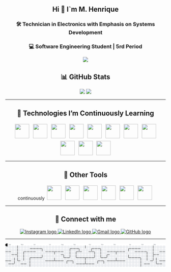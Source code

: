 <h2 align="center">Hi 👋 I`m M. Henrique </h2>
<h3 align="center">🛠️ Technician in Electronics with Emphasis on Systems Development</h3>
<h3 align="center">💻 Software Engineering Student | 5rd Period</h3>

<p align="center">
  <img src="https://readme-typing-svg.herokuapp.com?font=Orbitron&duration=3000&pause=1000&color=2F80ED&center=true&vCenter=true&lines=Welcome+to+my+GitHub!;I+love+code+%26+technology!;Always+learning+something+new+%F0%9F%92%BB" />
</p>

### <h2 align="center">📊 GitHub Stats</h2>

<div align="center">
  <img height="180em" src="https://github-readme-stats.vercel.app/api?username=Matheushfb067&show_icons=true&theme=tokyonight&cache=1" />
  <img height="180em" src="https://github-readme-stats.vercel.app/api/top-langs/?username=Matheushfb067&layout=compact&langs_count=10&theme=tokyonight&cache_seconds=30" />

</div>

---

### <h2 align="center">🚀 Technologies I’m Continuously Learning</h2>

<div align="center">
  <img src="https://cdn.jsdelivr.net/gh/devicons/devicon/icons/html5/html5-original.svg" style="height: 45px; width: 45px; margin: 4px;" />
  <img src="https://cdn.jsdelivr.net/gh/devicons/devicon/icons/css3/css3-original.svg" style="height: 45px; width: 45px; margin: 4px;" />
  <img src="https://cdn.jsdelivr.net/gh/devicons/devicon/icons/javascript/javascript-original.svg" style="height: 45px; width: 45px; margin: 4px;" />
  <img src="https://cdn.jsdelivr.net/gh/devicons/devicon/icons/c/c-original.svg" style="height: 45px; width: 45px; margin: 4px;" />
  <img src="https://cdn.jsdelivr.net/gh/devicons/devicon/icons/cplusplus/cplusplus-original.svg" style="height: 45px; width: 45px; margin: 4px;" />
  <img src="https://cdn.jsdelivr.net/gh/devicons/devicon/icons/python/python-original.svg" style="height: 45px; width: 45px; margin: 4px;" />
  <img src="https://cdn.jsdelivr.net/gh/devicons/devicon/icons/git/git-original.svg" style="height: 45px; width: 45px; margin: 4px;" />
  <img src="https://cdn.jsdelivr.net/gh/devicons/devicon@latest/icons/react/react-original.svg" style="height: 45px; width: 45px; margin: 4px;"/>
  <img src="https://cdn.jsdelivr.net/gh/devicons/devicon/icons/lua/lua-original.svg" style="height: 45px; width: 45px; margin: 4px;" />
  <img src="https://cdn.jsdelivr.net/gh/devicons/devicon@latest/icons/java/java-original.svg" style="height: 45px; width: 45px; margin: 4px;"/>
  <img src="https://cdn.jsdelivr.net/gh/devicons/devicon@latest/icons/mysql/mysql-original-wordmark.svg" style="height: 45px; width: 45px; margin: 4px;"/>
</div>

---

#### <h2 align="center">🔧 Other Tools</h2>

<div align="center">continuously
  <img src="https://cdn.jsdelivr.net/gh/devicons/devicon/icons/vscode/vscode-original.svg" style="height: 45px; width: 45px; margin: 4px;" />
  <img src="https://cdn.jsdelivr.net/gh/devicons/devicon/icons/linux/linux-original.svg" style="height: 45px; width: 45px; margin: 4px;" />
  <img src="https://cdn.jsdelivr.net/gh/devicons/devicon/icons/arduino/arduino-original.svg" style="height: 45px; width: 45px; margin: 4px;" />
  <img src="https://cdn.jsdelivr.net/gh/devicons/devicon/icons/gimp/gimp-original.svg" style="height: 45px; width: 45px; margin: 4px;" />
  <img src="https://cdn.jsdelivr.net/gh/devicons/devicon/icons/intellij/intellij-original.svg" style="height: 45px; width: 45px; margin: 4px;" />
  <img src="https://cdn.jsdelivr.net/gh/devicons/devicon@latest/icons/anaconda/anaconda-original.svg" style="height: 45px; width: 45px; margin: 4px;"/>

</div>

---

### <h2 align="center">📲 Connect with me</h2>

<div align="center">
  <a href="https://www.instagram.com/matheus_hfb" target="_blank">
    <img src="https://img.shields.io/static/v1?message=Instagram&logo=instagram&label=&color=E4405F&logoColor=white&labelColor=&style=for-the-badge" height="33" alt="Instagram logo" />
  </a>
  <a href="https://www.linkedin.com/in/mateus-henrique-fb/" target="_blank">
    <img src="https://img.shields.io/static/v1?message=LinkedIn&logo=linkedin&label=&color=0077B5&logoColor=white&labelColor=&style=for-the-badge" height="33" alt="LinkedIn logo" />
  </a>
  <a href="mailto:matheushenrihfg0@gmail.com" target="_blank">
    <img src="https://img.shields.io/static/v1?message=Gmail&logo=gmail&label=&color=D14836&logoColor=white&labelColor=&style=for-the-badge" height="33" alt="Gmail logo" />
  </a>
  <a href="https://github.com/matheushfb067" target="_blank">
    <img src="https://img.shields.io/static/v1?message=GitHub&logo=github&label=&color=6e00f3&logoColor=white&labelColor=&style=for-the-badge" height="33" alt="GitHub logo" />
  </a>
</div>

---

<picture>
  <source media="(prefers-color-scheme: dark)" srcset="https://raw.githubusercontent.com/MatheusNetto1/MatheusNetto1/output/pacman-contribution-graph-dark.svg">
  <source media="(prefers-color-scheme: light)" srcset="https://raw.githubusercontent.com/MatheusNetto1/MatheusNetto1/output/pacman-contribution-graph.svg">
  <img alt="pacman contribution graph" src="https://raw.githubusercontent.com/MatheusNetto1/MatheusNetto1/output/pacman-contribution-graph.svg">
</picture>
